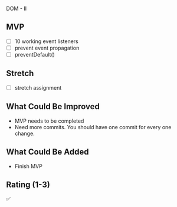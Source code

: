 DOM - II

## MVP

- [ ] 10 working event listeners
- [ ] prevent event propagation
- [ ] preventDefault()

## Stretch

- [ ] stretch assignment

## What Could Be Improved

- MVP needs to be completed
- Need more commits. You should have one commit for every one change.

## What Could Be Added

- Finish MVP

## Rating (1-3)

✅
